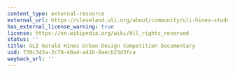 ```yaml
---
content_type: external-resource
external_url: https://cleveland.uli.org/about/community/uli-hines-student-competition/
has_external_license_warning: true
license: https://en.wikipedia.org/wiki/All_rights_reserved
status: ''
title: ULI Gerald Hines Urban Design Competition Documentary
uid: 730c343a-2c78-40a4-a41b-0aecb23d3fca
wayback_url: ''
---
```


